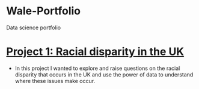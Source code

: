 # Wale-Portfolio
Data science portfolio

# [Project 1: Racial disparity in the UK](https://waleapollo.github.io/Wale-Portfolio/)

- In this project I wanted to explore and raise questions on the racial disparity that occurs in the UK and use the power of data to understand where these issues make occur.
